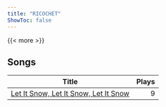 ```yaml
---
title: "RICOCHET"
ShowToc: false
---
```


{{< more >}}

## Songs
Title | Plays 
----- | -----: 
[Let It Snow, Let It Snow, Let It Snow](/songs/let-it-snow-let-it-snow-let-it-snow) | 9

